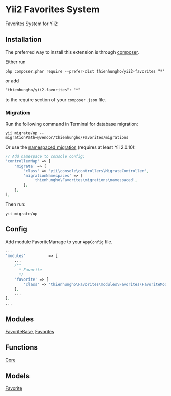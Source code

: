 Yii2 Favorites System
====================
Favorites System for Yii2

Installation
------------

The preferred way to install this extension is through [composer](http://getcomposer.org/download/).

Either run

```
php composer.phar require --prefer-dist thienhungho/yii2-favorites "*"
```

or add

```
"thienhungho/yii2-favorites": "*"
```

to the require section of your `composer.json` file.

### Migration

Run the following command in Terminal for database migration:

```
yii migrate/up --migrationPath=@vendor/thienhungho/Favorites/migrations
```

Or use the [namespaced migration](http://www.yiiframework.com/doc-2.0/guide-db-migrations.html#namespaced-migrations) (requires at least Yii 2.0.10):

```php
// Add namespace to console config:
'controllerMap' => [
    'migrate' => [
        'class' => 'yii\console\controllers\MigrateController',
        'migrationNamespaces' => [
            'thienhungho\Favorites\migrations\namespaced',
        ],
    ],
],
```

Then run:
```
yii migrate/up
```

Config
------------

Add module FavoriteManage to your `AppConfig` file.

```php
...
'modules'          => [
    ...
    /**
      * Favorite
      */
    'favorite' => [
        'class' => 'thienhungho\Favorites\modules\Favorites\FavoriteModule',
    ],
    ...
],
...
```

Modules
------------

[FavoriteBase](https://github.com/thienhungho/yii2-favorites/tree/master/src/modules/FavoriteBase), [Favorites](https://github.com/thienhungho/yii2-favorites/tree/master/src/modules/Favorites)

Functions
------------

[Core](https://github.com/thienhungho/yii2-favorites/tree/master/src/functions/core.php)

Models
------------

[Favorite](https://github.com/thienhungho/yii2-favorites/tree/master/src/models/Favorite.php)